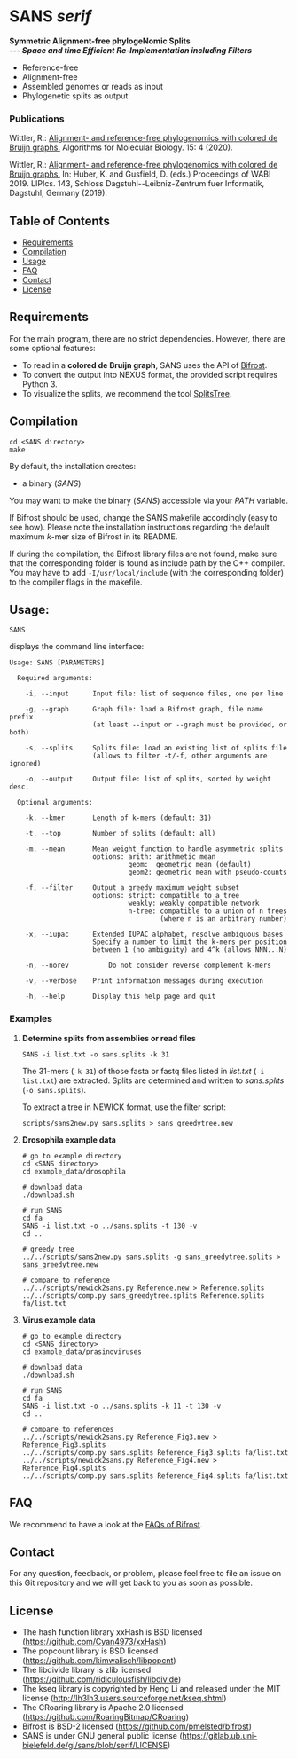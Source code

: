 # SANS *serif*

**Symmetric Alignment-free phylogeNomic Splits**  
***--- Space and time Efficient Re-Implementation including Filters***

* Reference-free
* Alignment-free
* Assembled genomes or reads as input
* Phylogenetic splits as output

### Publications

Wittler, R.: [Alignment- and reference-free phylogenomics with colored de Bruijn graphs.](https://pub.uni-bielefeld.de/download/2942421/2942423/s13015-020-00164-3.wittler.pdf)
Algorithms for Molecular Biology. 15: 4 (2020).

Wittler, R.: [Alignment- and reference-free phylogenomics with colored de Bruijn graphs.](http://drops.dagstuhl.de/opus/volltexte/2019/11032/pdf/LIPIcs-WABI-2019-2.pdf)
In: Huber, K. and Gusfield, D. (eds.) Proceedings of WABI 2019. LIPIcs. 143, Schloss Dagstuhl--Leibniz-Zentrum fuer Informatik, Dagstuhl, Germany (2019).

## Table of Contents

* [Requirements](https://gitlab.ub.uni-bielefeld.de/gi/sans/tree/serif#requirements)
* [Compilation](https://gitlab.ub.uni-bielefeld.de/gi/sans/tree/serif#compilation)
* [Usage](https://gitlab.ub.uni-bielefeld.de/gi/sans/tree/serif#usage)
* [FAQ](https://gitlab.ub.uni-bielefeld.de/gi/sans/tree/serif#faq)
* [Contact](https://gitlab.ub.uni-bielefeld.de/gi/sans/tree/serif#contact)
* [License](https://gitlab.ub.uni-bielefeld.de/gi/sans/tree/serif#license)

## Requirements

For the main program, there are no strict dependencies. However, there are some optional features:
* To read in a **colored de Bruijn graph**, SANS uses the API of [Bifrost](https://github.com/pmelsted/bifrost).
* To convert the output into NEXUS format, the provided script requires Python 3.
* To visualize the splits, we recommend the tool [SplitsTree](https://uni-tuebingen.de/fakultaeten/mathematisch-naturwissenschaftliche-fakultaet/fachbereiche/informatik/lehrstuehle/algorithms-in-bioinformatics/software/splitstree).

## Compilation

```
cd <SANS directory>
make
```

By default, the installation creates:
* a binary (*SANS*)

You may want to make the binary (*SANS*) accessible via your *PATH* variable.

If Bifrost should be used, change the SANS makefile accordingly (easy to see how).
Please note the installation instructions regarding the default maximum *k*-mer size of Bifrost in its README.

If during the compilation, the Bifrost library files are not found, make sure that the corresponding folder is found as include path by the C++ compiler.
You may have to add `-I/usr/local/include` (with the corresponding folder) to the compiler flags in the makefile.

## Usage:

```
SANS
```

displays the command line interface:
```
Usage: SANS [PARAMETERS]

  Required arguments:

    -i, --input   	 Input file: list of sequence files, one per line

    -g, --graph   	 Graph file: load a Bifrost graph, file name prefix
                  	 (at least --input or --graph must be provided, or both)

    -s, --splits  	 Splits file: load an existing list of splits file
                  	 (allows to filter -t/-f, other arguments are ignored)

    -o, --output  	 Output file: list of splits, sorted by weight desc.

  Optional arguments:

    -k, --kmer    	 Length of k-mers (default: 31)

    -t, --top     	 Number of splits (default: all)

    -m, --mean    	 Mean weight function to handle asymmetric splits
                  	 options: arith: arithmetic mean
                  	          geom:  geometric mean (default)
                  	          geom2: geometric mean with pseudo-counts

    -f, --filter  	 Output a greedy maximum weight subset
                  	 options: strict: compatible to a tree
                  	          weakly: weakly compatible network
                  	          n-tree: compatible to a union of n trees
                  	                  (where n is an arbitrary number)

    -x, --iupac   	 Extended IUPAC alphabet, resolve ambiguous bases
                  	 Specify a number to limit the k-mers per position
                  	 between 1 (no ambiguity) and 4^k (allows NNN...N)

    -n, --norev          Do not consider reverse complement k-mers

    -v, --verbose 	 Print information messages during execution

    -h, --help    	 Display this help page and quit
```

### Examples

1. **Determine splits from assemblies or read files**
   ```
   SANS -i list.txt -o sans.splits -k 31
   ```
   The 31-mers (`-k 31`) of those fasta or fastq files listed in *list.txt* (`-i list.txt`) are extracted. Splits are determined and written to *sans.splits* (`-o sans.splits`).

   To extract a tree in NEWICK format, use the filter script:
   ```
   scripts/sans2new.py sans.splits > sans_greedytree.new 
   ```

2. **Drosophila example data**
   ```
   # go to example directory
   cd <SANS directory>
   cd example_data/drosophila
   
   # download data
   ./download.sh
   
   # run SANS
   cd fa
   SANS -i list.txt -o ../sans.splits -t 130 -v
   cd ..
   
   # greedy tree
   ../../scripts/sans2new.py sans.splits -g sans_greedytree.splits > sans_greedytree.new

   # compare to reference
   ../../scripts/newick2sans.py Reference.new > Reference.splits
   ../../scripts/comp.py sans_greedytree.splits Reference.splits fa/list.txt
   ```

3. **Virus example data**
   ```
   # go to example directory
   cd <SANS directory>
   cd example_data/prasinoviruses
      
   # download data
   ./download.sh
   
   # run SANS
   cd fa
   SANS -i list.txt -o ../sans.splits -k 11 -t 130 -v
   cd ..

   # compare to references
   ../../scripts/newick2sans.py Reference_Fig3.new > Reference_Fig3.splits
   ../../scripts/comp.py sans.splits Reference_Fig3.splits fa/list.txt
   ../../scripts/newick2sans.py Reference_Fig4.new > Reference_Fig4.splits
   ../../scripts/comp.py sans.splits Reference_Fig4.splits fa/list.txt
   ```

## FAQ

We recommend to have a look at the [FAQs of Bifrost](https://github.com/pmelsted/bifrost#faq).

## Contact

For any question, feedback, or problem, please feel free to file an issue on this Git repository and we will get back to you as soon as possible.

## License

* The hash function library xxHash is BSD licensed (https://github.com/Cyan4973/xxHash)
* The popcount library is BSD licensed (https://github.com/kimwalisch/libpopcnt)
* The libdivide library is zlib licensed (https://github.com/ridiculousfish/libdivide)
* The kseq library is copyrighted by Heng Li and released under the MIT license (http://lh3lh3.users.sourceforge.net/kseq.shtml)
* The CRoaring library is Apache 2.0 licensed (https://github.com/RoaringBitmap/CRoaring)
* Bifrost is BSD-2 licensed (https://github.com/pmelsted/bifrost)
* SANS is under GNU general public license (https://gitlab.ub.uni-bielefeld.de/gi/sans/blob/serif/LICENSE)
